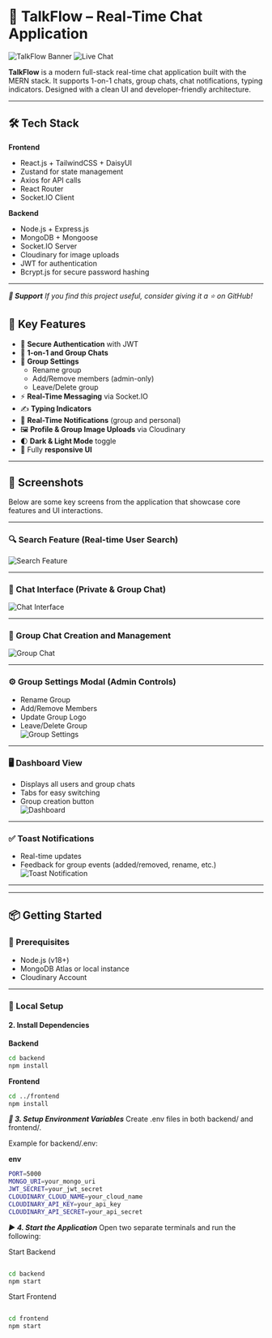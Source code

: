 # 💬 TalkFlow – Real-Time Chat Application

![TalkFlow Banner](https://img.shields.io/badge/MERN-Stack-blue.svg) ![Live Chat](https://img.shields.io/badge/Real--Time-Enabled-brightgreen)

**TalkFlow** is a modern full-stack real-time chat application built with the MERN stack. It supports 1-on-1 chats, group chats, chat notifications, typing indicators. Designed with a clean UI and developer-friendly architecture.

---

## 🛠️ Tech Stack

**Frontend**  
- React.js + TailwindCSS + DaisyUI  
- Zustand for state management  
- Axios for API calls  
- React Router  
- Socket.IO Client

**Backend**  
- Node.js + Express.js  
- MongoDB + Mongoose  
- Socket.IO Server  
- Cloudinary for image uploads  
- JWT for authentication  
- Bcrypt.js for secure password hashing

---

***💖 Support***
*If you find this project useful, consider giving it a ⭐ on GitHub!*

## 🔑 Key Features

- 🔐 **Secure Authentication** with JWT
- 💬 **1-on-1 and Group Chats**
- 👥 **Group Settings**
  - Rename group
  - Add/Remove members (admin-only)
  - Leave/Delete group
- ⚡ **Real-Time Messaging** via Socket.IO
- ✍️ **Typing Indicators**
- 🔔 **Real-Time Notifications** (group and personal)
- 🖼️ **Profile & Group Image Uploads** via Cloudinary
- 🌓 **Dark & Light Mode** toggle
- 📱 Fully **responsive UI**
---

## 📸 Screenshots

Below are some key screens from the application that showcase core features and UI interactions.

---

### 🔍 Search Feature (Real-time User Search)
![Search Feature](https://github.com/user-attachments/assets/72f39634-78b0-4db9-971b-a04ffee0a3ae)

---

### 💬 Chat Interface (Private & Group Chat)
![Chat Interface](https://github.com/user-attachments/assets/dd9a73dd-9801-479c-8066-8339e264adf7)

---

### 👥 Group Chat Creation and Management
![Group Chat](https://github.com/user-attachments/assets/cc69d4ea-51ee-4e2d-9156-e8a1cc581137)

---

### ⚙️ Group Settings Modal (Admin Controls)
- Rename Group  
- Add/Remove Members  
- Update Group Logo  
- Leave/Delete Group  
![Group Settings](https://github.com/user-attachments/assets/8d3c9fe3-61d0-4bf7-8404-b4f454180e68)

---

### 🖥️ Dashboard View
- Displays all users and group chats  
- Tabs for easy switching  
- Group creation button  
![Dashboard](https://github.com/user-attachments/assets/ff182346-cc49-4a88-a0ef-292e344cae7a)

---

### ✅ Toast Notifications
- Real-time updates  
- Feedback for group events (added/removed, rename, etc.)  
![Toast Notification](https://github.com/user-attachments/assets/e2bad561-5a43-4f30-8068-f90b53d1212a)

---

---
## 📦 Getting Started

### 🔧 Prerequisites

- Node.js (v18+)
- MongoDB Atlas or local instance
- Cloudinary Account

---

### 🚀 Local Setup

#### 2. Install Dependencies

**Backend**
```bash
cd backend
npm install

```
**Frontend**

```bash
cd ../frontend
npm install
```
***🔐 3. Setup Environment Variables***
Create .env files in both backend/ and frontend/.

Example for backend/.env:

**env**
```bash
PORT=5000
MONGO_URI=your_mongo_uri
JWT_SECRET=your_jwt_secret
CLOUDINARY_CLOUD_NAME=your_cloud_name
CLOUDINARY_API_KEY=your_api_key
CLOUDINARY_API_SECRET=your_api_secret
```

***▶️ 4. Start the Application***
Open two separate terminals and run the following:

Start Backend

```bash

cd backend
npm start
```
Start Frontend

```bash

cd frontend
npm start
```
